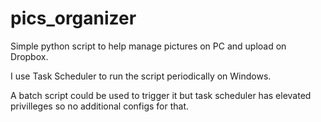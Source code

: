 # pics_organizer
Simple python script to help manage pictures on PC and upload on Dropbox.

I use Task Scheduler to run the script periodically on Windows.

A batch script could be used to trigger it but task scheduler has elevated privilleges so no additional configs for that.
